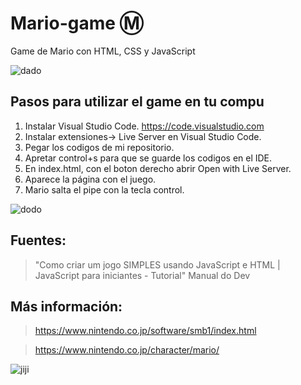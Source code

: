 # Mario-game :m:

Game de Mario con HTML, CSS y JavaScript

![dado](https://user-images.githubusercontent.com/92184167/183006518-299c3cf8-a1c2-4c3d-8ddb-d6857b387d95.jpg)

## Pasos para utilizar el game en tu compu

1. Instalar Visual Studio Code.
https://code.visualstudio.com
2. Instalar extensiones-> Live Server en Visual Studio Code.
3. Pegar los codigos de mi repositorio.
4. Apretar control+s para que se guarde los codigos en el IDE.
5. En index.html, con el boton derecho abrir Open with Live Server.
6. Aparece la página con el juego.
7. Mario salta el pipe con la tecla control.

![dodo](https://user-images.githubusercontent.com/92184167/183006343-e5bbcc9f-2a6b-42fe-9aee-b24aa278b9b2.jpg)

## Fuentes:
> "Como criar um jogo SIMPLES usando JavaScript e HTML | JavaScript para iniciantes - Tutorial" Manual do Dev
## Más información:
> https://www.nintendo.co.jp/software/smb1/index.html

> https://www.nintendo.co.jp/character/mario/

![jiji](https://user-images.githubusercontent.com/92184167/183006418-d0bcbbdc-ce8e-409d-8c60-56bd08c54bf4.jpg)
